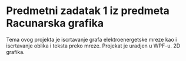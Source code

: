# Predmetni zadatak 1 iz predmeta Racunarska grafika

Tema ovog projekta je iscrtavanje grafa elektroenergetske mreze kao i iscrtavanje oblika i teksta preko mreze. Projekat je uradjen u WPF-u. 2D grafika.

